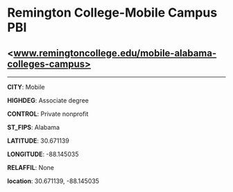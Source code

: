 # Remington College-Mobile Campus PBI
## <www.remingtoncollege.edu/mobile-alabama-colleges-campus>
---
**CITY**: Mobile

**HIGHDEG**: Associate degree

**CONTROL**: Private nonprofit

**ST_FIPS**: Alabama

**LATITUDE**: 30.671139

**LONGITUDE**: -88.145035

**RELAFFIL**: None

**location**: 30.671139, -88.145035